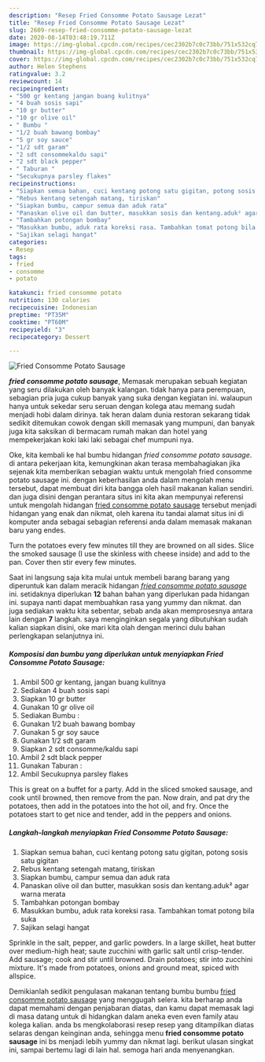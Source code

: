 ```yaml
---
description: "Resep Fried Consomme Potato Sausage Lezat"
title: "Resep Fried Consomme Potato Sausage Lezat"
slug: 2609-resep-fried-consomme-potato-sausage-lezat
date: 2020-08-14T03:48:19.711Z
image: https://img-global.cpcdn.com/recipes/cec2302b7c0c73bb/751x532cq70/fried-consomme-potato-sausage-foto-resep-utama.jpg
thumbnail: https://img-global.cpcdn.com/recipes/cec2302b7c0c73bb/751x532cq70/fried-consomme-potato-sausage-foto-resep-utama.jpg
cover: https://img-global.cpcdn.com/recipes/cec2302b7c0c73bb/751x532cq70/fried-consomme-potato-sausage-foto-resep-utama.jpg
author: Helen Stephens
ratingvalue: 3.2
reviewcount: 14
recipeingredient:
- "500 gr kentang jangan buang kulitnya"
- "4 buah sosis sapi"
- "10 gr butter"
- "10 gr olive oil"
- " Bumbu "
- "1/2 buah bawang bombay"
- "5 gr soy sauce"
- "1/2 sdt garam"
- "2 sdt consommekaldu sapi"
- "2 sdt black pepper"
- " Taburan "
- "Secukupnya parsley flakes"
recipeinstructions:
- "Siapkan semua bahan, cuci kentang potong satu gigitan, potong sosis satu gigitan"
- "Rebus kentang setengah matang, tiriskan"
- "Siapkan bumbu, campur semua dan aduk rata"
- "Panaskan olive oil dan butter, masukkan sosis dan kentang.aduk² agar warna merata"
- "Tambahkan potongan bombay"
- "Masukkan bumbu, aduk rata koreksi rasa. Tambahkan tomat potong bila suka"
- "Sajikan selagi hangat"
categories:
- Resep
tags:
- fried
- consomme
- potato

katakunci: fried consomme potato 
nutrition: 130 calories
recipecuisine: Indonesian
preptime: "PT35M"
cooktime: "PT60M"
recipeyield: "3"
recipecategory: Dessert

---
```



![Fried Consomme Potato Sausage](https://img-global.cpcdn.com/recipes/cec2302b7c0c73bb/751x532cq70/fried-consomme-potato-sausage-foto-resep-utama.jpg)

<b><i>fried consomme potato sausage</i></b>, Memasak merupakan sebuah kegiatan yang seru dilakukan oleh banyak kalangan. tidak hanya para perempuan, sebagian pria juga cukup banyak yang suka dengan kegiatan ini. walaupun hanya untuk sekedar seru seruan dengan kolega atau memang sudah menjadi hobi dalam dirinya. tak heran dalam dunia restoran sekarang tidak sedikit ditemukan cowok dengan skill memasak yang mumpuni, dan banyak juga kita saksikan di bermacam rumah makan dan hotel yang mempekerjakan koki laki laki sebagai chef mumpuni nya.

Oke, kita kembali ke hal bumbu hidangan <i>fried consomme potato sausage</i>. di antara pekerjaan kita, kemungkinan akan terasa membahagiakan jika sejenak kita memberikan sebagian waktu untuk mengolah fried consomme potato sausage ini. dengan keberhasilan anda dalam mengolah menu tersebut, dapat membuat diri kita bangga oleh hasil makanan kalian sendiri. dan juga disini dengan perantara situs ini kita akan mempunyai referensi untuk mengolah hidangan <u>fried consomme potato sausage</u> tersebut menjadi hidangan yang enak dan nikmat, oleh karena itu tandai alamat situs ini di komputer anda sebagai sebagian referensi anda dalam memasak makanan baru yang endes.

Turn the potatoes every few minutes till they are browned on all sides. Slice the smoked sausage (I use the skinless with cheese inside) and add to the pan. Cover then stir every few minutes.


Saat ini langsung saja kita mulai untuk membeli barang barang yang diperuntuk kan dalam meracik hidangan <u><i>fried consomme potato sausage</i></u> ini. setidaknya diperlukan <b>12</b> bahan bahan yang diperlukan pada hidangan ini. supaya nanti dapat membuahkan rasa yang yummy dan nikmat. dan juga sediakan waktu kita sebentar, sebab anda akan memprosesnya antara lain dengan <b>7</b> langkah. saya menginginkan segala yang dibutuhkan sudah kalian siapkan disini, oke mari kita olah dengan merinci dulu bahan perlengkapan selanjutnya ini.

<!--inarticleads1-->

##### Komposisi dan bumbu yang diperlukan untuk menyiapkan Fried Consomme Potato Sausage:

1. Ambil 500 gr kentang, jangan buang kulitnya
1. Sediakan 4 buah sosis sapi
1. Siapkan 10 gr butter
1. Gunakan 10 gr olive oil
1. Sediakan  Bumbu :
1. Gunakan 1/2 buah bawang bombay
1. Gunakan 5 gr soy sauce
1. Gunakan 1/2 sdt garam
1. Siapkan 2 sdt consomme/kaldu sapi
1. Ambil 2 sdt black pepper
1. Gunakan  Taburan :
1. Ambil Secukupnya parsley flakes


This is great on a buffet for a party. Add in the sliced smoked sausage, and cook until browned, then remove from the pan. Now drain, and pat dry the potatoes, then add in the potatoes into the hot oil, and fry. Once the potatoes start to get nice and tender, add in the peppers and onions. 

<!--inarticleads2-->

##### Langkah-langkah menyiapkan Fried Consomme Potato Sausage:

1. Siapkan semua bahan, cuci kentang potong satu gigitan, potong sosis satu gigitan
1. Rebus kentang setengah matang, tiriskan
1. Siapkan bumbu, campur semua dan aduk rata
1. Panaskan olive oil dan butter, masukkan sosis dan kentang.aduk² agar warna merata
1. Tambahkan potongan bombay
1. Masukkan bumbu, aduk rata koreksi rasa. Tambahkan tomat potong bila suka
1. Sajikan selagi hangat


Sprinkle in the salt, pepper, and garlic powders. In a large skillet, heat butter over medium-high heat; saute zucchini with garlic salt until crisp-tender. Add sausage; cook and stir until browned. Drain potatoes; stir into zucchini mixture. It&#39;s made from potatoes, onions and ground meat, spiced with allspice. 

Demikianlah sedikit pengulasan makanan tentang bumbu bumbu <u>fried consomme potato sausage</u> yang menggugah selera. kita berharap anda dapat memahami dengan penjabaran diatas, dan kamu dapat memasak lagi di masa datang untuk di hidangkan dalam aneka even even family atau kolega kalian. anda bs mengkolaborasi resep resep yang ditampilkan diatas selaras dengan keinginan anda, sehingga menu <b>fried consomme potato sausage</b> ini bs menjadi lebih yummy dan nikmat lagi. berikut ulasan singkat ini, sampai bertemu lagi di lain hal. semoga hari anda menyenangkan.
